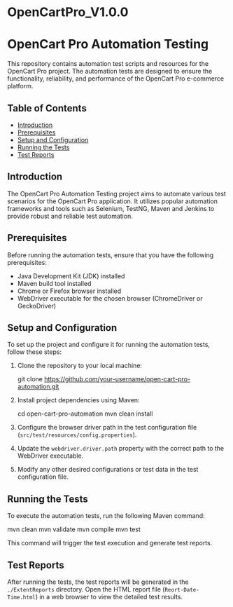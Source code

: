 # OpenCartPro_V1.0.0

# OpenCart Pro Automation Testing

This repository contains automation test scripts and resources for the OpenCart Pro project. 
The automation tests are designed to ensure the functionality, reliability, and performance of the OpenCart Pro e-commerce platform.

## Table of Contents

- [Introduction](#introduction)
- [Prerequisites](#prerequisites)
- [Setup and Configuration](#setup-and-configuration)
- [Running the Tests](#running-the-tests)
- [Test Reports](#test-reports)

## Introduction

The OpenCart Pro Automation Testing project aims to automate various test scenarios for the OpenCart Pro application. 
It utilizes popular automation frameworks and tools such as Selenium, TestNG, Maven and Jenkins to provide robust and reliable test automation.

## Prerequisites

Before running the automation tests, ensure that you have the following prerequisites:

- Java Development Kit (JDK) installed
- Maven build tool installed
- Chrome or Firefox browser installed
- WebDriver executable for the chosen browser (ChromeDriver or GeckoDriver)

## Setup and Configuration

To set up the project and configure it for running the automation tests, follow these steps:

1. Clone the repository to your local machine:

   git clone https://github.com/your-username/open-cart-pro-automation.git

2. Install project dependencies using Maven:

   cd open-cart-pro-automation
   mvn clean install

3. Configure the browser driver path in the test configuration file (`src/test/resources/config.properties`).
4. Update the `webdriver.driver.path` property with the correct path to the WebDriver executable.

5. Modify any other desired configurations or test data in the test configuration file.

## Running the Tests

To execute the automation tests, run the following Maven command:

mvn clean 
mvn validate
mvn compile
mvn test

This command will trigger the test execution and generate test reports.

## Test Reports

After running the tests, the test reports will be generated in the `./ExtentReports` directory. 
Open the HTML report file (`Reort-Date-Time.html`) in a web browser to view the detailed test results.
